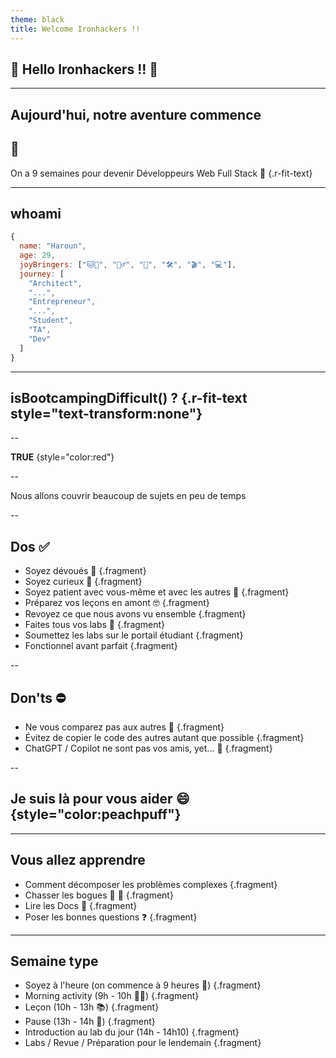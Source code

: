 ```yaml
---
theme: black
title: Welcome Ironhackers !!
---
```


## 🥳 Hello Ironhackers !! 🥳

---

## Aujourd'hui, notre aventure commence

## 🎢

On a 9 semaines pour devenir Développeurs Web Full Stack 🦾 {.r-fit-text}

---

## whoami

```javascript
{
  name: "Haroun",
  age: 29,
  joyBringers: ["🐱🐶", "🏊‍♂️", "🥊", "🛠️", "🎬", "💻"],
  journey: [
    "Architect",
    "...",
    "Entrepreneur",
    "...",
    "Student",
    "TA",
    "Dev"
  ]
}
```

---

## isBootcampingDifficult() ? {.r-fit-text style="text-transform:none"}

--

**TRUE** {style="color:red"}

--

Nous allons couvrir beaucoup de sujets en peu de temps

--

## Dos ✅

- Soyez dévoués 💪 {.fragment}
- Soyez curieux 👀 {.fragment}
- Soyez patient avec vous-même et avec les autres 🤗 {.fragment}
- Préparez vos leçons en amont 🤓 {.fragment}
- Revoyez ce que nous avons vu ensemble {.fragment}
- Faites tous vos labs 🧪 {.fragment}
- Soumettez les labs sur le portail étudiant {.fragment}
- Fonctionnel avant parfait {.fragment}

--

## Don'ts ⛔️

- Ne vous comparez pas aux autres 🙅 {.fragment}
- Évitez de copier le code des autres autant que possible {.fragment}
- ChatGPT / Copilot ne sont pas vos amis, yet... 🤖 {.fragment}

--

## Je suis là pour vous aider 😄 {style="color:peachpuff"}

---

## Vous allez apprendre

- Comment décomposer les problèmes complexes {.fragment}
- Chasser les bogues 🥷 🐛 {.fragment}
- Lire les Docs 📜 {.fragment}
- Poser les bonnes questions ❓ {.fragment}

---

## Semaine type

- Soyez à l'heure (on commence à 9 heures 🥱) {.fragment}
- Morning activity (9h - 10h 🧑‍💻) {.fragment}
- Leçon (10h - 13h 📚) {.fragment}
- Pause (13h - 14h 🥗) {.fragment}
- Introduction au lab du jour (14h - 14h10) {.fragment}
- Labs / Revue / Préparation pour le lendemain {.fragment}
